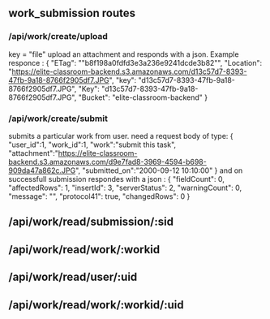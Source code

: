 ## work_submission routes

### /api/work/create/upload
key = "file"
upload an attachment and responds with a json. Example responce : 
{
    "ETag": "\"b8f198a0fdfd3e3a236e9241dcde3b82\"",
    "Location": "https://elite-classroom-backend.s3.amazonaws.com/d13c57d7-8393-47fb-9a18-8766f2905df7.JPG",
    "key": "d13c57d7-8393-47fb-9a18-8766f2905df7.JPG",
    "Key": "d13c57d7-8393-47fb-9a18-8766f2905df7.JPG",
    "Bucket": "elite-classroom-backend"
}

### /api/work/create/submit 
submits a particular work from user. need a request body of type:
{
    "user_id":1,
    "work_id":1,
    "work":"submit this task",
    "attachment":"https://elite-classroom-backend.s3.amazonaws.com/d9e7fad8-3969-4594-b698-909da47a862c.JPG",
    "submitted_on":"2000-09-12 10:10:00"
}
and on successfull submission respondes with a json :
{
    "fieldCount": 0,
    "affectedRows": 1,
    "insertId": 3,
    "serverStatus": 2,
    "warningCount": 0,
    "message": "",
    "protocol41": true,
    "changedRows": 0
}

##  /api/work/read/submission/:sid

## /api/work/read/work/:workid

## /api/work/read/user/:uid

## /api/work/read/work/:workid/:uid